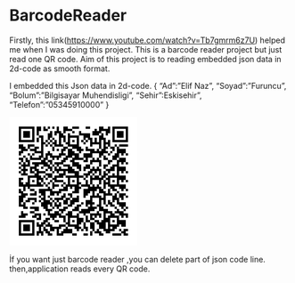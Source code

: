 # BarcodeReader

Firstly, this link(https://www.youtube.com/watch?v=Tb7gmrm6z7U) helped me when I was doing this project.
This is a barcode reader project but just read one QR code.
Aim of this project is to reading embedded json data in 2d-code as smooth format.

I embedded this Json data in 2d-code.
{ “Ad”:”Elif Naz”,     “Soyad”:”Furuncu”,    “Bolum”:”Bilgisayar Muhendisligi”,  “Sehir”:Eskisehir”, “Telefon”:”05345910000”   }


![Barcode](https://github.com/efuruncu/BarcodeReader/blob/master/karekod.png "Barcode")


İf you want just barcode reader ,you can delete part of json code line. then,application reads every QR code.
